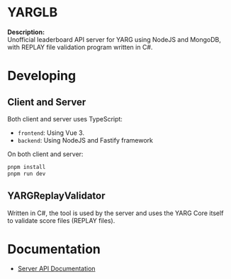 <h1>YARGLB</h1>

**Description:**  
Unofficial leaderboard API server for YARG using NodeJS and MongoDB, with REPLAY file validation program written in C#.

# Developing

## Client and Server

Both client and server uses TypeScript:

- `frontend`: Using Vue 3.
- `backend`: Using NodeJS and Fastify framework

On both client and server:

```bat
pnpm install
pnpm run dev
```

## YARGReplayValidator

Written in C#, the tool is used by the server and uses the YARG Core itself to validate score files (REPLAY files).

# Documentation

- [Server API Documentation](docs/serverapi.md)

